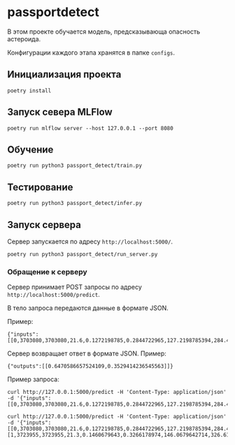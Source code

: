 # passportdetect

В этом проекте обучается модель, предсказывающа опасность астероида.

Конфигурации каждого этапа хранятся в папке `configs`.

## Инициализация проекта

```shell
poetry install
```

## Запуск севера MLFlow

```shell
poetry run mlflow server --host 127.0.0.1 --port 8080
```

## Обучение

```shell
poetry run python3 passport_detect/train.py
```

## Тестирование

```shell
poetry run python3 passport_detect/infer.py
```

## Запуск сервера

Сервер запускается по адресу `http://localhost:5000/`.

```shell
poetry run python3 passport_detect/run_server.py
```

### Обращение к серверу

Сервер принимает POST запросы по адресу `http://localhost:5000/predict`.

В тело запроса передаются данные в формате JSON.

Пример:

```
{"inputs": [[0,3703080,3703080,21.6,0.1272198785,0.2844722965,127.2198785394,284.4722965033,0.0790507431,0.1767628354,417.3880663071,933.3080892598,788947200000,6.1158343887,22017.003799315,13680.5099440799,0.4194825299,163.1787109375,62753692.0,38993336.0,17,5,0.0252819,4.634,2458000.5,0.4255490832802685,1.407011302712976,6.025981287138329,314.3739134134077,609.599786407648,0.808258932678493,57.25746987539545,2.005763672747459,2458161.6417204863,264.8375332988031,0.5905513880204395]]}
```

Сервер возвращает ответ в формате JSON.
Пример:

```
{"outputs":[[0.6470586657524109,0.3529414236545563]]}
```

Пример запроса:

```shell
curl http://127.0.0.1:5000/predict -H 'Content-Type: application/json' -d '{"inputs": [[0,3703080,3703080,21.6,0.1272198785,0.2844722965,127.2198785394,284.4722965033,0.0790507431,0.1767628354,417.3880663071,933.3080892598,788947200000,6.1158343887,22017.003799315,13680.5099440799,0.4194825299,163.1787109375,62753692.0,38993336.0,17,5,0.0252819,4.634,2458000.5,0.4255490832802685,1.407011302712976,6.025981287138329,314.3739134134077,609.599786407648,0.808258932678493,57.25746987539545,2.005763672747459,2458161.6417204863,264.8375332988031,0.5905513880204395]]}'
```

```shell
curl http://127.0.0.1:5000/predict -H 'Content-Type: application/json' -d '{"inputs": [[0,3703080,3703080,21.6,0.1272198785,0.2844722965,127.2198785394,284.4722965033,0.0790507431,0.1767628354,417.3880663071,933.3080892598,788947200000,6.1158343887,22017.003799315,13680.5099440799,0.4194825299,163.1787109375,62753692.0,38993336.0,17,5,0.0252819,4.634,2458000.5,0.4255490832802685,1.407011302712976,6.025981287138329,314.3739134134077,609.599786407648,0.808258932678493,57.25746987539545,2.005763672747459,2458161.6417204863,264.8375332988031,0.5905513880204395], [1,3723955,3723955,21.3,0.1460679643,0.3266178974,146.0679642714,326.6178974458,0.090762397,0.2029508896,479.2256199,1071.581062656,788947200000,18.1139850263,65210.3460948409,40519.1731054305,0.3830144627,148.9926300049,57298148.0,35603420.0,21,3,0.186935,5.457,2458000.5,0.3516743045868617,1.10777595443772,28.41299637199041,136.7172416568082,425.8692942066788,0.7181996160227876,313.0919748302692,1.497352292852652,2457794.969431285,173.7411119891742,0.8453297875598617]]}'
```
